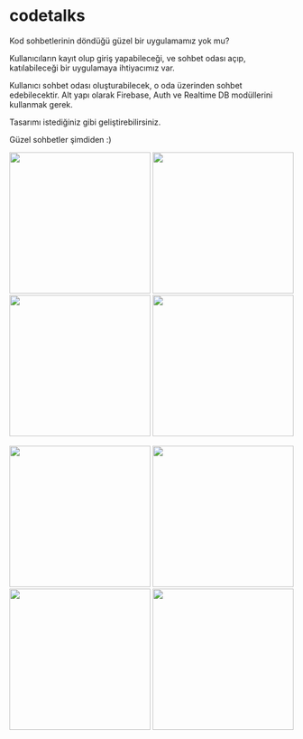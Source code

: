 # codetalks

Kod sohbetlerinin döndüğü güzel bir uygulamamız yok mu?

Kullanıcıların kayıt olup giriş yapabileceği, ve sohbet odası açıp, katılabileceği bir uygulamaya ihtiyacımız var.

Kullanıcı sohbet odası oluşturabilecek, o oda üzerinden sohbet edebilecektir. Alt yapı olarak Firebase, Auth ve Realtime DB modüllerini kullanmak gerek.

Tasarımı istediğiniz gibi geliştirebilirsiniz.

Güzel sohbetler şimdiden :)

<p float="left">
  <img src="https://github.com/Kodluyoruz/taskforce/blob/main/react-native/odev_4/figures/codetalks_1.png" width="250" />
  <img src="https://github.com/Kodluyoruz/taskforce/blob/main/react-native/odev_4/figures/codetalks_2.png" width="250" /> 
  <img src="https://github.com/Kodluyoruz/taskforce/blob/main/react-native/odev_4/figures/codetalks_3.png" width="250" />
  <img src="https://github.com/Kodluyoruz/taskforce/blob/main/react-native/odev_4/figures/codetalks_4.png" width="250" />
</p>
<p float="left">
  <img src="https://github.com/Kodluyoruz/taskforce/blob/main/react-native/odev_4/figures/codetalks_5.png" width="250" /> 
  <img src="https://github.com/Kodluyoruz/taskforce/blob/main/react-native/odev_4/figures/codetalks_6.png" width="250" /> 
  <img src="https://github.com/Kodluyoruz/taskforce/blob/main/react-native/odev_4/figures/codetalks_7.png" width="250" /> 
  <img src="https://github.com/Kodluyoruz/taskforce/blob/main/react-native/odev_4/figures/codetalks_8.png" width="250" />
</p>

